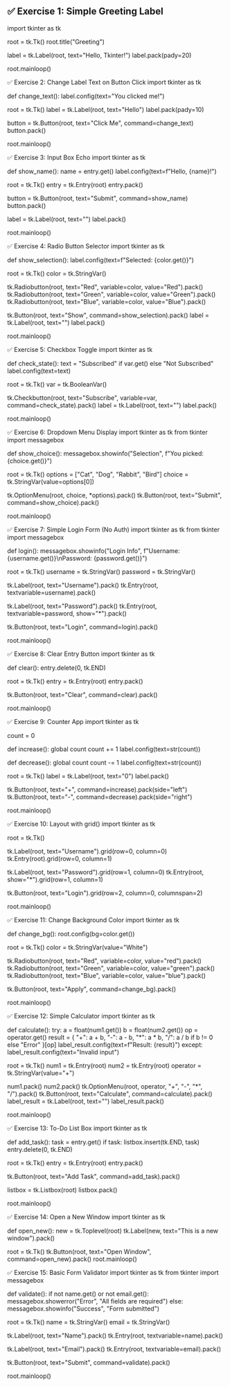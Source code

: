 
## ✅ Exercise 1: Simple Greeting Label

import tkinter as tk

root = tk.Tk()
root.title("Greeting")

label = tk.Label(root, text="Hello, Tkinter!")
label.pack(pady=20)

root.mainloop()

✅ Exercise 2: Change Label Text on Button Click
import tkinter as tk

def change_text():
    label.config(text="You clicked me!")

root = tk.Tk()
label = tk.Label(root, text="Hello")
label.pack(pady=10)

button = tk.Button(root, text="Click Me", command=change_text)
button.pack()

root.mainloop()

✅ Exercise 3: Input Box Echo
import tkinter as tk

def show_name():
    name = entry.get()
    label.config(text=f"Hello, {name}!")

root = tk.Tk()
entry = tk.Entry(root)
entry.pack()

button = tk.Button(root, text="Submit", command=show_name)
button.pack()

label = tk.Label(root, text="")
label.pack()

root.mainloop()

✅ Exercise 4: Radio Button Selector
import tkinter as tk

def show_selection():
    label.config(text=f"Selected: {color.get()}")

root = tk.Tk()
color = tk.StringVar()

tk.Radiobutton(root, text="Red", variable=color, value="Red").pack()
tk.Radiobutton(root, text="Green", variable=color, value="Green").pack()
tk.Radiobutton(root, text="Blue", variable=color, value="Blue").pack()

tk.Button(root, text="Show", command=show_selection).pack()
label = tk.Label(root, text="")
label.pack()

root.mainloop()

✅ Exercise 5: Checkbox Toggle
import tkinter as tk

def check_state():
    text = "Subscribed" if var.get() else "Not Subscribed"
    label.config(text=text)

root = tk.Tk()
var = tk.BooleanVar()

tk.Checkbutton(root, text="Subscribe", variable=var, command=check_state).pack()
label = tk.Label(root, text="")
label.pack()

root.mainloop()

✅ Exercise 6: Dropdown Menu Display
import tkinter as tk
from tkinter import messagebox

def show_choice():
    messagebox.showinfo("Selection", f"You picked: {choice.get()}")

root = tk.Tk()
options = ["Cat", "Dog", "Rabbit", "Bird"]
choice = tk.StringVar(value=options[0])

tk.OptionMenu(root, choice, *options).pack()
tk.Button(root, text="Submit", command=show_choice).pack()

root.mainloop()

✅ Exercise 7: Simple Login Form (No Auth)
import tkinter as tk
from tkinter import messagebox

def login():
    messagebox.showinfo("Login Info", f"Username: {username.get()}\nPassword: {password.get()}")

root = tk.Tk()
username = tk.StringVar()
password = tk.StringVar()

tk.Label(root, text="Username").pack()
tk.Entry(root, textvariable=username).pack()

tk.Label(root, text="Password").pack()
tk.Entry(root, textvariable=password, show="*").pack()

tk.Button(root, text="Login", command=login).pack()

root.mainloop()

✅ Exercise 8: Clear Entry Button
import tkinter as tk

def clear():
    entry.delete(0, tk.END)

root = tk.Tk()
entry = tk.Entry(root)
entry.pack()

tk.Button(root, text="Clear", command=clear).pack()

root.mainloop()

✅ Exercise 9: Counter App
import tkinter as tk

count = 0

def increase():
    global count
    count += 1
    label.config(text=str(count))

def decrease():
    global count
    count -= 1
    label.config(text=str(count))

root = tk.Tk()
label = tk.Label(root, text="0")
label.pack()

tk.Button(root, text="+", command=increase).pack(side="left")
tk.Button(root, text="-", command=decrease).pack(side="right")

root.mainloop()

✅ Exercise 10: Layout with grid()
import tkinter as tk

root = tk.Tk()

tk.Label(root, text="Username").grid(row=0, column=0)
tk.Entry(root).grid(row=0, column=1)

tk.Label(root, text="Password").grid(row=1, column=0)
tk.Entry(root, show="*").grid(row=1, column=1)

tk.Button(root, text="Login").grid(row=2, column=0, columnspan=2)

root.mainloop()

✅ Exercise 11: Change Background Color
import tkinter as tk

def change_bg():
    root.config(bg=color.get())

root = tk.Tk()
color = tk.StringVar(value="White")

tk.Radiobutton(root, text="Red", variable=color, value="red").pack()
tk.Radiobutton(root, text="Green", variable=color, value="green").pack()
tk.Radiobutton(root, text="Blue", variable=color, value="blue").pack()

tk.Button(root, text="Apply", command=change_bg).pack()

root.mainloop()

✅ Exercise 12: Simple Calculator
import tkinter as tk

def calculate():
    try:
        a = float(num1.get())
        b = float(num2.get())
        op = operator.get()
        result = {
            "+": a + b,
            "-": a - b,
            "*": a * b,
            "/": a / b if b != 0 else "Error"
        }[op]
        label_result.config(text=f"Result: {result}")
    except:
        label_result.config(text="Invalid input")

root = tk.Tk()
num1 = tk.Entry(root)
num2 = tk.Entry(root)
operator = tk.StringVar(value="+")

num1.pack()
num2.pack()
tk.OptionMenu(root, operator, "+", "-", "*", "/").pack()
tk.Button(root, text="Calculate", command=calculate).pack()
label_result = tk.Label(root, text="")
label_result.pack()

root.mainloop()

✅ Exercise 13: To-Do List Box
import tkinter as tk

def add_task():
    task = entry.get()
    if task:
        listbox.insert(tk.END, task)
        entry.delete(0, tk.END)

root = tk.Tk()
entry = tk.Entry(root)
entry.pack()

tk.Button(root, text="Add Task", command=add_task).pack()

listbox = tk.Listbox(root)
listbox.pack()

root.mainloop()

✅ Exercise 14: Open a New Window
import tkinter as tk

def open_new():
    new = tk.Toplevel(root)
    tk.Label(new, text="This is a new window").pack()

root = tk.Tk()
tk.Button(root, text="Open Window", command=open_new).pack()
root.mainloop()

✅ Exercise 15: Basic Form Validator
import tkinter as tk
from tkinter import messagebox

def validate():
    if not name.get() or not email.get():
        messagebox.showerror("Error", "All fields are required")
    else:
        messagebox.showinfo("Success", "Form submitted")

root = tk.Tk()
name = tk.StringVar()
email = tk.StringVar()

tk.Label(root, text="Name").pack()
tk.Entry(root, textvariable=name).pack()

tk.Label(root, text="Email").pack()
tk.Entry(root, textvariable=email).pack()

tk.Button(root, text="Submit", command=validate).pack()

root.mainloop()

